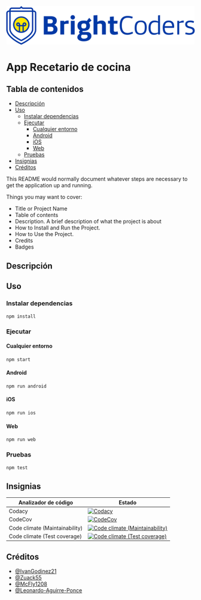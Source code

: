 ![BrightCoders Logo](img/logo.png)

# App Recetario de cocina

## Tabla de contenidos

- [Descripción](#Descripción)
- [Uso](#Uso)
  - [Instalar dependencias](#Instalar-dependencias)
  - [Ejecutar](#Ejecutar)
    - [Cualquier entorno](#Cualquier-entorno)
    - [Android](#Android)
    - [iOS](#iOS)
    - [Web](#Web)
  - [Pruebas](#Pruebas)
- [Insignias](#Insignias)
- [Créditos](#Créditos)

This README would normally document whatever steps are necessary to get the application up and running.

Things you may want to cover:

- Title or Project Name
- Table of contents
- Description. A brief description of what the project is about
- How to Install and Run the Project.
- How to Use the Project.
- Credits
- Badges

## Descripción

## Uso

### Instalar dependencias

```
npm install
```

### Ejecutar

#### Cualquier entorno

```
npm start
```

#### Android

```
npm run android
```

#### iOS

```
npm run ios
```

#### Web

```
npm run web
```

### Pruebas

```
npm test
```

## Insignias

| Analizador de código           | Estado                                                                                                                                                                                                                                                                                                                         |
| ------------------------------ | ------------------------------------------------------------------------------------------------------------------------------------------------------------------------------------------------------------------------------------------------------------------------------------------------------------------------------ |
| Codacy                         | [![Codacy](https://app.codacy.com/project/badge/Grade/2ff2741f11e94d54836ddd3658de8808)](https://www.codacy.com/gh/BrightCoders-Institute/BCDIC22-RN-recetario-cocina-team6/dashboard?utm_source=github.com&utm_medium=referral&utm_content=BrightCoders-Institute/BCDIC22-RN-recetario-cocina-team6&utm_campaign=Badge_Grade) |
| CodeCov                        | [![CodeCov](https://codecov.io/github/BrightCoders-Institute/BCDIC22-RN-recetario-cocina-team6/branch/master/graph/badge.svg?token=G5FtlLqN5E)](https://codecov.io/github/BrightCoders-Institute/BCDIC22-RN-recetario-cocina-team6)                                                                                            |
| Code climate (Maintainability) | [![Code climate (Maintainability)](https://api.codeclimate.com/v1/badges/3a95cff3a5bc53803ecb/maintainability)](https://codeclimate.com/github/BrightCoders-Institute/BCDIC22-RN-recetario-cocina-team6/maintainability)                                                                                                       |
| Code climate (Test coverage)   | [![Code climate (Test coverage)](https://api.codeclimate.com/v1/badges/3a95cff3a5bc53803ecb/test_coverage)](https://codeclimate.com/github/BrightCoders-Institute/BCDIC22-RN-recetario-cocina-team6/test_coverage)                                                                                                             |

## Créditos

- [@IvanGodinez21](https://github.com/IvanGodinez21)
- [@Zuack55](https://github.com/Zuack55)
- [@McFly1208](https://github.com/McFly1208)
- [@Leonardo-Aguirre-Ponce](https://github.com/Leonardo-Aguirre-Ponce)
